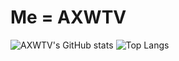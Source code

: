 # Me = AXWTV

![AXWTV's GitHub stats](https://github-readme-stats.vercel.app/api?username=AXWTV&show_icons=true&theme=tokyonight)
![Top Langs](https://github-readme-stats.vercel.app/api/top-langs/?username=AXWTV&layout=compact&theme=tokyonight)



<!--
**AXWTV/AXWTV** is a ✨ _special_ ✨ repository because its `README.md` (this file) appears on your GitHub profile.

Here are some ideas to get you started:

- 🔭 I’m currently working on ...
- 🌱 I’m currently learning ...
- 👯 I’m looking to collaborate on ...
- 🤔 I’m looking for help with ...
- 💬 Ask me about ...
- 📫 How to reach me: ...
- 😄 Pronouns: ...
- ⚡ Fun fact: ...
-->
